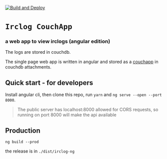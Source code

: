 [![Build and Deploy](https://github.com/irclogs/angular/workflows/Build%20and%20Deploy/badge.svg)](https://github.com/irclogs/angular/actions)

# `Irclog CouchApp`
### a web app to view irclogs (angular edition)

The logs are stored in couchdb.

The single page web app is written in angular and stored as a
[couchapp](http://couchapp.readthedocs.io/en/latest/intro/what-is-couchapp.html)
in couchdb attachments.

## Quick start - for developers

Install angular cli, then clone this repo, run `yarn` and `ng serve --open --port 8000`.

> The public server has localhost:8000 allowed for CORS requests, so running on port 8000
> will make the api available

## Production

```
ng build --prod
```
the release is in `./dist/irclog-ng`
